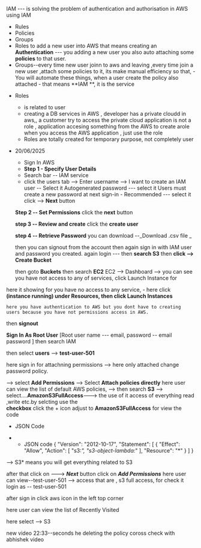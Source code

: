 IAM
 --- is solving the problem of authentication and authorisation in AWS using IAM

 - Rules
 - Policies
 - Groups
 - Roles
to add a new user into AWS that means creating an **Authentication**  --- you adding a new user you also auto attaching some **policies** to that user.
- Groups--every time new user joinn to aws and leaving ,every time join a new user ,attach some policies to it, its make manual efficiency so that,
      - You will automate these things, when a user create the policy also attached
      - that means **IAM **, it is the service
* Roles
  - is related to user
  - creating a DB services in AWS , developer has a private cloudd in aws,, a customer try to access the private cloud
      application is not a role , application accesing something from the AWS
   to create arole when you access the AWS application , just use the role
  - Roles are totally created for temporary purpose, not completely user
 
* 20/06/2025

  - Sign In AWS
  - **Step 1 - Specify User Details**
  - Search bar -- IAM service
  - click the users tab --> Enter username --> 
I want to create an IAM user -- Select it
Autogenerated password --- select it
Users must create a new password at next sign-in - Recommended --- select it
click --> **Next**  button

  **Step 2 -- Set Permissions**
  click the **next**  button

  **step 3 -- Review and create**
   click the  **create user**

    **step 4 -- Retrieve Password**
   you can download --_Download .csv file _

  then you can signout from the account then again sign in with IAM user and password you created.
   again login --- then **search S3**
   then **click --> Create Bucket**

  then goto **Buckets**
   then search **EC2**
     EC2 --> Dashboard --> you can see you have not access to any of services,
    click Launch Instance for 
  
here it showing for you have no access to any service, 
    - here click **(instance running) under Resources,   then click Launch Instances**

    here you have authentication to AWS but you dont have to creating users because you have not permissions access in AWS.
  then **signout**

  **Sign In As Root User** [Root user name --- email, password -- email password ]
   then search IAM 

   then select **users** --> **test-user-501** 

   here sign in for attachning permissions  --> here only attached change password policy.

   --> select **Add Permissions**
      --> Select **Attach policies directly**
here user can view the list of default AWS policies, 
   --> then search **S3**
   --> select....**AmazonS3FullAccess**---> the use of it access of everything read ,write etc.by selcting use the  
   **checkbox**  click the + icon adjust to **AmazonS3FullAccess** for view the code
   - JSON Code
     
  -
      - JSON code
      {
    "Version": "2012-10-17",
    "Statement": [
        {
            "Effect": "Allow",
            "Action": [
                "s3:*",
                "s3-object-lambda:*"
            ],
            "Resource": "*"
        }
    ]
}

--> S3* means you will get everything related to S3

after that click on ---> _**Next**_ button
click on   _**Add Permissions**_
 here user can view--test-user-501 --> access that are , s3 full access, for check it login as -- test-user-501

 after sign in click aws icon in the left top corner

 here user can view the list of Recently Visited

 here select --> S3

 new video 22:33--seconds he deleting the policy coross check with abhishek video

